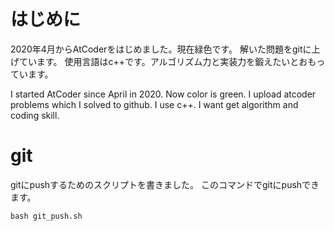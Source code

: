# はじめに
2020年4月からAtCoderをはじめました。現在緑色です。
解いた問題をgitに上げています。
使用言語はc++です。アルゴリズム力と実装力を鍛えたいとおもっています。

I started AtCoder since April in 2020.
Now color is green.
I upload atcoder problems which I solved to github.
I use c++. I want get algorithm and coding skill.

# git
gitにpushするためのスクリプトを書きました。
このコマンドでgitにpushできます。

```Shell:
bash git_push.sh
```